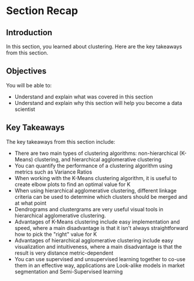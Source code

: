 
# Section Recap

## Introduction

In this section, you learned about clustering. Here are the key takeaways from this section.

## Objectives
You will be able to:
* Understand and explain what was covered in this section
* Understand and explain why this section will help you become a data scientist

## Key Takeaways

The key takeaways from this section include:
* There are two main types of clustering algorithms: non-hierarchical (K-Means) clustering, and hierarchical agglomerative clustering
* You can quantify the performance of a clustering algorithm using metrics such as Variance Ratios
* When working with the K-Means clustering algorithm, it is useful to create elbow plots to find an optimal value for K
* When using hierarchical agglomerative clustering, different linkage criteria can be used to determine which clusters should be merged and at what point
* Dendrograms and clustergrams are very useful visual tools in hierarchical agglomerative clustering.
* Advantages of K-Means clustering include easy implementation and speed, where a main disadvantage is that it isn't always straightforward how to pick the "right" value for K
* Advantages of hierarchical agglomerative clustering include easy visualization and intuitiveness, where a main disadvantage is that the result is very distance metric-dependent
* You can use supervised and unsupervised learning together to co-use them in an effective way, applications are Look-alike models in market segmentation and Semi-Supervised learning

